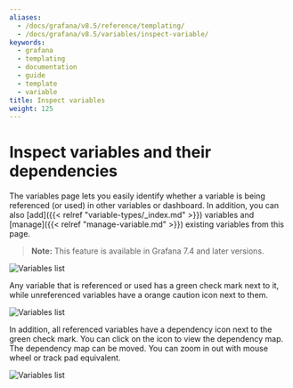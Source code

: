 ```yaml
---
aliases:
  - /docs/grafana/v8.5/reference/templating/
  - /docs/grafana/v8.5/variables/inspect-variable/
keywords:
  - grafana
  - templating
  - documentation
  - guide
  - template
  - variable
title: Inspect variables
weight: 125
---
```


# Inspect variables and their dependencies

The variables page lets you easily identify whether a variable is being referenced (or used) in other variables or dashboard. In addition, you can also [add]({{< relref "variable-types/_index.md" >}}) variables and [manage]({{< relref "manage-variable.md" >}}) existing variables from this page.

> **Note:** This feature is available in Grafana 7.4 and later versions.

![Variables list](/static/img/docs/variables-templates/variables-list-7-4.png)

Any variable that is referenced or used has a green check mark next to it, while unreferenced variables have a orange caution icon next to them.

![Variables list](/static/img/docs/variables-templates/variable-not-referenced-7-4.png)

In addition, all referenced variables have a dependency icon next to the green check mark. You can click on the icon to view the dependency map. The dependency map can be moved. You can zoom in out with mouse wheel or track pad equivalent.

![Variables list](/static/img/docs/variables-templates/dependancy-map-7-4.png)
